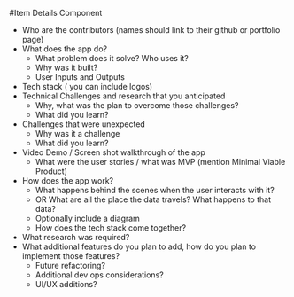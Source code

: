 #Item Details Component
* Who are the contributors (names should link to their github or portfolio page)
* What does the app do? 
    * What problem does it solve? Who uses it?
    * Why was it built?
    * User Inputs and Outputs
* Tech stack ( you can include logos)
* Technical Challenges and research that you anticipated
    * Why, what was the plan to overcome those challenges?
    * What did you learn?
* Challenges that were unexpected
    * Why was it a challenge
    * What did you learn?
* Video Demo / Screen shot walkthrough of the app 
    * What were the user stories /  what was MVP (mention Minimal Viable Product)
* How does the app work?
    * What happens behind the scenes when the user interacts with it? 
    * OR What are all the place the data travels?  What happens to that data?
    * Optionally include a diagram
    * How does the tech stack come together?
* What research was required? 
* What additional features do you plan to add, how do you plan to implement those features?
    * Future refactoring?
    * Additional dev ops considerations?
    * UI/UX additions?
